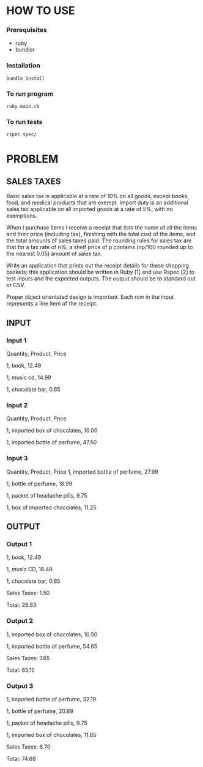 
# HOW TO USE

### Prerequisites
* ruby
* bundler

### Installation
```
bundle install
```

### To run program

```
ruby main.rb
```

### To run tests
```
rspec spec/
```

# PROBLEM
## SALES TAXES

Basic sales tax is applicable at a rate of 10% on all goods, except books, food, and medical products that are exempt. Import duty is an additional sales tax applicable on all imported goods at a rate of 5%, with no exemptions.

When I purchase items I receive a receipt that lists the name of all the items and their price (including tax), finishing with the total cost of the items, and the total amounts of sales taxes paid. The rounding rules for sales tax are that for a tax rate of n%, a shelf price of p contains (np/100 rounded up to the nearest 0.05) amount of sales tax.

Write an application that prints out the receipt details for these shopping baskets; this application should be written in Ruby [1] and use Rspec [2] to test inputs and the expected outputs. The output should be to standard out or CSV.

Proper object orientated design is important. Each row in the input represents a line item of the receipt.

## INPUT

### Input 1
Quantity, Product, Price

1, book, 12.49

1, music cd, 14.99

1, chocolate bar, 0.85

### Input 2
Quantity, Product, Price

1, imported box of chocolates, 10.00

1, imported bottle of perfume, 47.50

### Input 3
Quantity, Product, Price
1, imported bottle of perfume, 27.99

1, bottle of perfume, 18.99

1, packet of headache pills, 9.75

1, box of imported chocolates, 11.25

## OUTPUT

### Output 1
1, book, 12.49

1, music CD, 16.49

1, chocolate bar, 0.85

Sales Taxes: 1.50

Total: 29.83

### Output 2
1, imported box of chocolates, 10.50

1, imported bottle of perfume, 54.65

Sales Taxes: 7.65

Total: 65.15

### Output 3
1, imported bottle of perfume, 32.19

1, bottle of perfume, 20.89

1, packet of headache pills, 9.75

1, imported box of chocolates, 11.85

Sales Taxes: 6.70

Total: 74.68